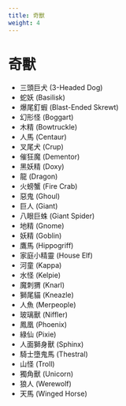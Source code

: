 ```yaml
---
title: 奇獸
weight: 4
---
```


# 奇獸

* 三頭巨犬 (3-Headed Dog) 
* 蛇妖 (Basilisk) 
* 爆尾釘蝦 (Blast-Ended Skrewt) 
* 幻形怪 (Boggart) 
* 木精 (Bowtruckle) 
* 人馬 (Centaur) 
* 叉尾犬 (Crup) 
* 催狂魔 (Dementor) 
* 黑妖精 (Doxy) 
* 龍 (Dragon) 
* 火螃蟹 (Fire Crab) 
* 惡鬼 (Ghoul) 
* 巨人 (Giant)
* 八眼巨蛛 (Giant Spider)
* 地精 (Gnome) 
* 妖精 (Goblin) 
* 鷹馬 (Hippogriff) 
* 家庭小精靈 (House Elf) 
* 河童 (Kappa) 
* 水怪 (Kelpie) 
* 魔刺猬 (Knarl) 
* 獅尾貓 (Kneazle) 
* 人魚 (Merpeople) 
* 玻璃獸 (Niffler) 
* 鳳凰 (Phoenix) 
* 綠仙 (Pixie) 
* 人面獅身獸 (Sphinx) 
* 騎士墮鬼馬 (Thestral) 
* 山怪 (Troll)
* 獨角獸 (Unicorn)
* 狼人 (Werewolf)
* 天馬 (Winged Horse)

